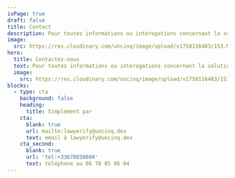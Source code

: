 ```yaml
---
isPage: true
draft: false
title: Contact
description: Pour toutes informations ou intérogations concernant la solution.
image:
  src: https://res.cloudinary.com/uncinq/image/upload/v1758116483/153.Mention_kqyrso.svg
hero:
  title: Contactez-nous
  text: Pour toutes informations ou intérogations concernant la solution.
  image:
    src: https://res.cloudinary.com/uncinq/image/upload/v1758116483/153.Mention_kqyrso.svg
blocks:
  - type: cta
    background: false
    heading:
      title: Simplement par
    cta:
      blank: true
      url: mailto:lawyerify@uncinq.dev
      text: email à lawyerify@uncinq.dev
    cta_second:
      blank: true
      url: 'tel:+33678858604'
      text: téléphone au 06 78 85 86 04
---
```

